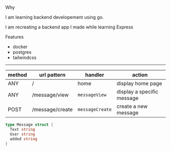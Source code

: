 Why

I am learning backend developement using go.

I am recreating a backend app I made while learning Express

Features

- docker
- postgres
- tailwindcss

---

| method | url pattern     | handler         | action                     |
| ------ | --------------- | --------------- | -------------------------- |
| ANY    | /               | home            | display home page          |
| ANY    | /message/view   | `messageView`   | display a specific message |
| POST   | /message/create | `messageCreate` | create a new message       |

```go
type Message struct {
  Text string
  User string
  added string
}
```
